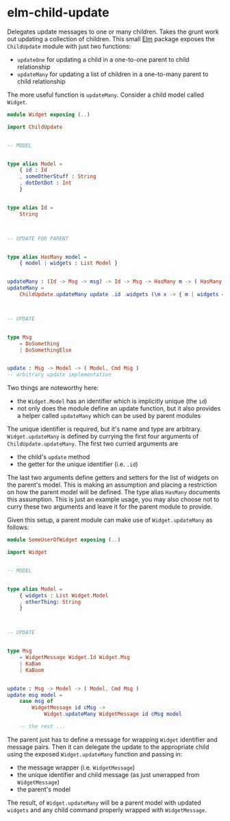 # elm-child-update

Delegates update messages to one or many children. Takes the grunt work out updating a collection of children. This small [Elm][] package exposes the `ChildUpdate` module with just two functions:

* `updateOne` for updating a child in a one-to-one parent to child relationship
* `updateMany` for updating a list of children in a one-to-many parent to child relationship

The more useful function is `updateMany`. Consider a child model called `Widget`.

```elm
module Widget exposing (..)

import ChildUpdate


-- MODEL


type alias Model =
    { id : Id
    , someOtherStuff : String
    , dotDotDot : Int
    }


type alias Id =
    String



-- UPDATE FOR PARENT


type alias HasMany model =
    { model | widgets : List Model }


updateMany : (Id -> Msg -> msg) -> Id -> Msg -> HasMany m -> ( HasMany m, Cmd msg )
updateMany =
    ChildUpdate.updateMany update .id .widgets (\m x -> { m | widgets = x })



-- UPDATE


type Msg
    = DoSomething
    | DoSomethingElse


update : Msg -> Model -> ( Model, Cmd Msg )
-- arbitrary update implementation
```

Two things are noteworthy here:

* the `Widget.Model` has an identifier which is implicitly unique (the `id`)
* not only does the module define an update function, but it also provides a helper called `updateMany` which can be used by parent modules

The unique identifier is required, but it's name and type are arbitrary. `Widget.updateMany` is defined by currying the first four arguments of `ChildUpdate.updateMany`. The first two curried arguments are

* the child's `update` method
* the getter for the unique identifier (i.e. `.id`)

The last two arguments define getters and setters for the list of widgets on the parent's model. This is making an assumption and placing a restriction on how the parent model will be defined. The type alias `HasMany` documents this assumption. This is just an example usage, you may also choose not to curry these two arguments and leave it for the parent module to provide.

Given this setup, a parent module can make use of `Widget.updateMany` as follows:

```elm
module SomeUserOfWidget exposing (..)

import Widget


-- MODEL


type alias Model =
    { widgets : List Widget.Model
    , otherThing: String
    }



-- UPDATE


type Msg
    = WidgetMessage Widget.Id Widget.Msg
    | KaBam
    | KaBoom


update : Msg -> Model -> ( Model, Cmd Msg )
update msg model =
    case msg of
        WidgetMessage id cMsg ->
            Widget.updateMany WidgetMessage id cMsg model

    -- the rest ...
```

The parent just has to define a message for wrapping `Widget` identifier and message pairs. Then it can delegate the update to the appropriate child using the exposed `Widget.updateMany` function and passing in:

* the message wrapper (i.e. `WidgetMessage`)
* the unique identifier and child message (as just unwrapped from `WidgetMessage`)
* the parent's model

The result, of `Widget.updateMany` will be a parent model with updated `widgets` and any child command properly wrapped with `WidgetMessage`.

[Elm]: http://elm-lang.org/
